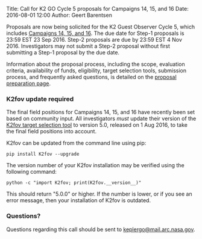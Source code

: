 Title: Call for K2 GO Cycle 5 proposals for Campaigns 14, 15, and 16
Date: 2016-08-01 12:00
Author: Geert Barentsen

Proposals are now being solicited for the K2 Guest Observer Cycle 5,
which includes [Campaigns 14, 15, and 16](/k2-fields.html).
The due date for Step-1 proposals is 23:59 EST 23 Sep 2016.
Step-2 proposals are due by 23:59 EST 4 Nov 2016.
Investigators may not submit a Step-2 proposal without first submitting a Step-1 proposal by the due date.

Information about the proposal process, including the scope,
evaluation criteria, availability of funds, eligibility,
target selection tools, submission process, and frequently asked questions, is detailed on the [proposal preparation page](/k2-proposing-targets.html).


### K2fov update required

The final field positions for Campaigns 14, 15, and 16 have recently
been set based on community input.
All investigators *must* update their version of the
<a href="software.html#k2fov">K2fov target selection tool</a>
to version 5.0, released on 1 Aug 2016,
to take the final field positions into account. 

K2fov can be updated from the command line using pip:

    pip install K2fov --upgrade

The version number of your K2fov installation may be verified
using the following command:

    python -c "import K2fov; print(K2fov.__version__)"

This should return "5.0.0" or higher. If the number is lower,
or if you see an error message, then your installation of K2fov is outdated.


### Questions?

Questions regarding this call should be sent to <a href="keplergo@mail.arc.nasa.gov">keplergo@mail.arc.nasa.gov</a>.
